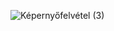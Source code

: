 ![Képernyőfelvétel (3)](https://github.com/user-attachments/assets/0a611714-8901-469d-9465-5c0ebc4c9609)

